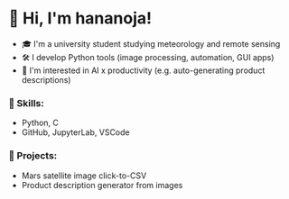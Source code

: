 # 👋 Hi, I'm hananoja!

- 🎓 I'm a university student studying meteorology and remote sensing
- 🛠 I develop Python tools (image processing, automation, GUI apps)
- 🤖 I'm interested in AI x productivity (e.g. auto-generating product descriptions)

### 🧰 Skills:
- Python, C
- GitHub, JupyterLab, VSCode

### 📌 Projects:
- Mars satellite image click-to-CSV 
- Product description generator from images
